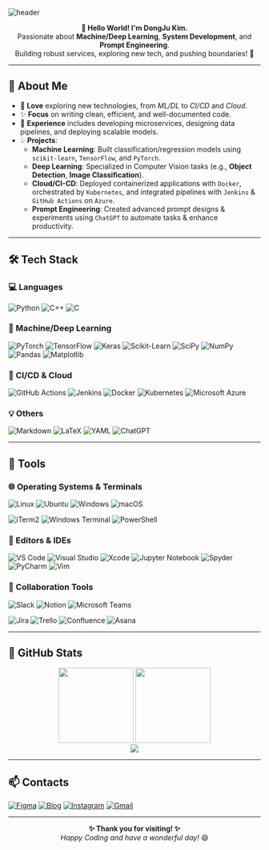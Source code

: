 <!-- 헤더 영역 (Capsule Render 예시) -->
![header](https://capsule-render.vercel.app/api?type=waving&color=gradient&height=230&section=header&text=DongJu%20Kim&fontSize=50&fontAlignY=40&desc=AI%20Engineer&descAlignY=65)

<p align="center">
  <strong>👋 Hello World! I'm DongJu Kim.</strong><br/>
  Passionate about <strong>Machine/Deep Learning</strong>, <strong>System Development</strong>, and <strong>Prompt Engineering</strong>.<br/>
  Building robust services, exploring new tech, and pushing boundaries! 🚀
</p>

---

## 🔎 About Me
- 🌱 **Love** exploring new technologies, from <em>ML/DL</em> to <em>CI/CD</em> and <em>Cloud</em>.
- ✨ **Focus** on writing clean, efficient, and well-documented code.
- 💼 **Experience** includes developing microservices, designing data pipelines, and deploying scalable models.
- 💡 **Projects**:
  - **Machine Learning**: Built classification/regression models using `scikit-learn`, `TensorFlow`, and `PyTorch`.
  - **Deep Learning**: Specialized in Computer Vision tasks (e.g., **Object Detection**, **Image Classification**).
  - **Cloud/CI-CD**: Deployed containerized applications with `Docker`, orchestrated by `Kubernetes`, and integrated pipelines with `Jenkins` & `GitHub Actions` on `Azure`.
  - **Prompt Engineering**: Created advanced prompt designs & experiments using `ChatGPT` to automate tasks & enhance productivity.

---

## 🛠️ Tech Stack

### 💻 Languages
![Python](https://img.shields.io/badge/-Python-3670A0?style=for-the-badge&logo=python&logoColor=ffdd54)
![C++](https://img.shields.io/badge/-C++-00599C?style=for-the-badge&logo=c%2B%2B&logoColor=white)
![C](https://img.shields.io/badge/-C-00599C?style=for-the-badge&logo=c&logoColor=white)

### 🧠 Machine/Deep Learning
![PyTorch](https://img.shields.io/badge/-PyTorch-EE4C2C?style=for-the-badge&logo=PyTorch&logoColor=white)
![TensorFlow](https://img.shields.io/badge/-TensorFlow-FF6F00?style=for-the-badge&logo=TensorFlow&logoColor=white)
![Keras](https://img.shields.io/badge/-Keras-D00000?style=for-the-badge&logo=Keras&logoColor=white)
![Scikit-Learn](https://img.shields.io/badge/-scikit--learn-F7931E?style=for-the-badge&logo=scikit-learn&logoColor=white)
![SciPy](https://img.shields.io/badge/-SciPy-0C55A5?style=for-the-badge&logo=scipy&logoColor=white)
![NumPy](https://img.shields.io/badge/-NumPy-013243?style=for-the-badge&logo=numpy&logoColor=white)
![Pandas](https://img.shields.io/badge/-Pandas-150458?style=for-the-badge&logo=pandas&logoColor=white)
![Matplotlib](https://img.shields.io/badge/-Matplotlib-ffffff?style=for-the-badge&logo=Matplotlib&logoColor=black)

### 🔄 CI/CD & Cloud
![GitHub Actions](https://img.shields.io/badge/-GitHub%20Actions-2671E5?style=for-the-badge&logo=githubactions&logoColor=white)
![Jenkins](https://img.shields.io/badge/-Jenkins-2C5263?style=for-the-badge&logo=jenkins&logoColor=white)
![Docker](https://img.shields.io/badge/-Docker-2496ED?style=for-the-badge&logo=docker&logoColor=white)
![Kubernetes](https://img.shields.io/badge/-Kubernetes-326ce5?style=for-the-badge&logo=kubernetes&logoColor=white)
![Microsoft Azure](https://img.shields.io/badge/-Azure-0072C6?style=for-the-badge&logo=microsoftazure&logoColor=white)

### 💡 Others
![Markdown](https://img.shields.io/badge/-Markdown-000000?style=for-the-badge&logo=markdown&logoColor=white)
![LaTeX](https://img.shields.io/badge/-LaTeX-008080?style=for-the-badge&logo=latex&logoColor=white)
![YAML](https://img.shields.io/badge/-YAML-ffffff?style=for-the-badge&logo=yaml&logoColor=151515)
![ChatGPT](https://img.shields.io/badge/-ChatGPT-74aa9c?style=for-the-badge&logo=openai&logoColor=white)

---

## 🧰 Tools
### 🌐 Operating Systems & Terminals
![Linux](https://img.shields.io/badge/-Linux-FCC624?style=for-the-badge&logo=linux&logoColor=black)
![Ubuntu](https://img.shields.io/badge/-Ubuntu-E95420?style=for-the-badge&logo=ubuntu&logoColor=white)
![Windows](https://img.shields.io/badge/-Windows-0078D6?style=for-the-badge&logo=windows&logoColor=white)
![macOS](https://img.shields.io/badge/-mac%20OS-000000?style=for-the-badge&logo=apple&logoColor=white)

![iTerm2](https://img.shields.io/badge/-iTerm2-323330?style=for-the-badge&logo=iterm2)
![Windows Terminal](https://img.shields.io/badge/-Windows%20Terminal-4D4D4D?style=for-the-badge&logo=windows-terminal&logoColor=white)
![PowerShell](https://img.shields.io/badge/-PowerShell-5391FE?style=for-the-badge&logo=powershell&logoColor=white)

### 📝 Editors & IDEs
![VS Code](https://img.shields.io/badge/-VS%20Code-0078d7?style=for-the-badge&logo=visual-studio-code&logoColor=white)
![Visual Studio](https://img.shields.io/badge/-Visual%20Studio-5C2D91?style=for-the-badge&logo=visual-studio&logoColor=white)
![Xcode](https://img.shields.io/badge/-Xcode-007ACC?style=for-the-badge&logo=xcode&logoColor=white)
![Jupyter Notebook](https://img.shields.io/badge/-Jupyter-FA0F00?style=for-the-badge&logo=jupyter&logoColor=white)
![Spyder](https://img.shields.io/badge/-Spyder-838485?style=for-the-badge&logo=spyder%20ide&logoColor=maroon)
![PyCharm](https://img.shields.io/badge/-PyCharm-000000?style=for-the-badge&logo=pycharm&logoColor=green)
![Vim](https://img.shields.io/badge/-VIM-11AB00?style=for-the-badge&logo=vim&logoColor=white)

### 🤝 Collaboration Tools
![Slack](https://img.shields.io/badge/-Slack-4A154B?style=for-the-badge&logo=slack&logoColor=white)
![Notion](https://img.shields.io/badge/-Notion-000000?style=for-the-badge&logo=notion&logoColor=white)
![Microsoft Teams](https://img.shields.io/badge/-Microsoft%20Teams-6264A7?style=for-the-badge&logo=microsoft-teams&logoColor=white)

![Jira](https://img.shields.io/badge/-Jira-0052CC?style=for-the-badge&logo=jira&logoColor=white)
![Trello](https://img.shields.io/badge/-Trello-0079BF?style=for-the-badge&logo=trello&logoColor=white)
![Confluence](https://img.shields.io/badge/-Confluence-172B4D?style=for-the-badge&logo=confluence&logoColor=white)
![Asana](https://img.shields.io/badge/-Asana-273347?style=for-the-badge&logo=asana&logoColor=white)

---

## 🚀 GitHub Stats

<div align="center">

  <!-- GitHub Stats Card -->
  <img src="https://github-readme-stats.vercel.app/api?username=gggg8657&show_icons=true&theme=cobalt" height="150" />

  <!-- Most Used Languages Card -->
  <img src="https://github-readme-stats.vercel.app/api/top-langs/?username=gggg8657&layout=compact&theme=cobalt" height="150" />

  <!-- Trophies -->
  <br>
  <img src="https://github-profile-trophy.vercel.app/?username=gggg8657&theme=onedark&column=5" />

</div>

---

## 📫 Contacts

[![Figma](https://img.shields.io/badge/-Figma-F24E1E?style=square&logo=Figma&logoColor=white)](https://www.figma.com)
[![Blog](https://img.shields.io/badge/-Blog-282828?style=flat-square&logo=Notion&logoColor=white)](#)
[![Instagram](https://img.shields.io/badge/-dongju_kim_-CB3F7C?style=flat-square&logo=Instagram&logoColor=white)](https://www.instagram.com/dongju_kim_)
[![Gmail](https://img.shields.io/badge/-gggg8657@gmail.com-EA4335?style=flat-square&logo=Gmail&logoColor=white)](mailto:gggg8657@gmail.com)

---

<p align="center">
  <strong>✨ Thank you for visiting! ✨</strong><br/>
  <i>Happy Coding and have a wonderful day!</i> 😄
</p>

